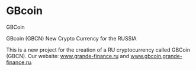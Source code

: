 # GBcoin
GBCoin

GBcoin (GBCN) New Crypto Currency for the RUSSIA

This is a new project for the creation of a RU cryptocurrency called GBCoin (GBCN). Our website: www.grande-finance.ru and www.gbcoin.grande-finance.ru. 
